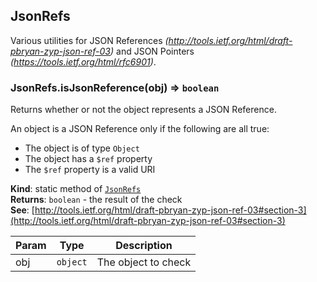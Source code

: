 <a name="module_JsonRefs"></a>
## JsonRefs
Various utilities for JSON References *(http://tools.ietf.org/html/draft-pbryan-zyp-json-ref-03)* and
JSON Pointers *(https://tools.ietf.org/html/rfc6901)*.

<a name="module_JsonRefs.isJsonReference"></a>
### JsonRefs.isJsonReference(obj) ⇒ <code>boolean</code>
Returns whether or not the object represents a JSON Reference.

An object is a JSON Reference only if the following are all true:

  * The object is of type `Object`
  * The object has a `$ref` property
  * The `$ref` property is a valid URI

**Kind**: static method of <code>[JsonRefs](#module_JsonRefs)</code>  
**Returns**: <code>boolean</code> - the result of the check  
**See**: [http://tools.ietf.org/html/draft-pbryan-zyp-json-ref-03#section-3](http://tools.ietf.org/html/draft-pbryan-zyp-json-ref-03#section-3)  

| Param | Type | Description |
| --- | --- | --- |
| obj | <code>object</code> | The object to check |

